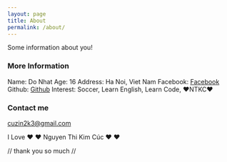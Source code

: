 ```yaml
---
layout: page
title: About
permalink: /about/
---
```


Some information about you!

### More Information

Name: Do Nhat
Age: 16
Address: Ha Noi, Viet Nam
Facebook: [Facebook](https://fb.com/cuzin.xyz/)
Github: [Github](https://github.com/cuzinxyz)
Interest: Soccer, Learn English, Learn Code, ❤NTKC❤

### Contact me

[cuzin2k3@gmail.com](mailto:cuzin2k3@gmail.com)

I Love ❤ ❤ Nguyen Thi Kim Cúc ❤ ❤

// thank you so much //
